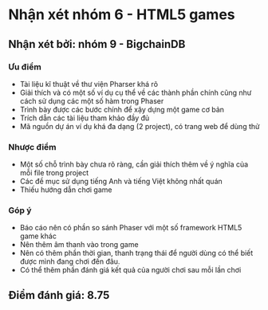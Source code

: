 # Nhận xét nhóm 6 - HTML5 games
## Nhận xét bởi: nhóm 9 - BigchainDB

### Ưu điểm
* Tài liệu kĩ thuật về thư viện Pharser khá rõ
* Giải thích và có một số ví dụ cụ thể về các thành phần chính cũng như cách sử dụng các một số hàm trong Phaser
* Trình bày được các bước chính để xậy dựng một game cơ bản
* Trích dẫn các tài liệu tham khảo đầy đủ
* Mã nguồn dự án ví dụ khá đa dạng (2 project), có trang web để dùng thử
### Nhược điểm
* Một số chỗ trình bày chưa rõ ràng, cần giải thích thêm về ý nghĩa của mỗi file trong project
* Các đề mục sử dụng tiếng Anh và tiếng Việt không nhất quán
* Thiếu hướng dẫn chơi game
### Góp ý
* Báo cáo nên có phần so sánh Phaser với một số framework HTML5 game khác
* Nên thêm âm thanh vào trong game 
* Nên có thêm phần thời gian, thanh trạng thái để người dùng có thể biết được mình đang chơi đến đâu.
* Có thể thêm phần đánh giá kết quả của người chơi sau mỗi lần chơi
## Điểm đánh giá: 8.75
